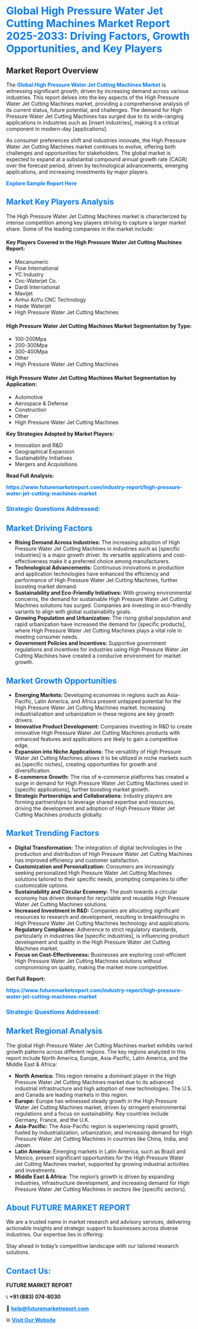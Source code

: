 <h1 style="color: #007BFF;">Global High Pressure Water Jet Cutting Machines Market Report 2025-2033: Driving Factors, Growth Opportunities, and Key Players</h1>

<section id="overview">
<h2>Market Report Overview</h2>
<p>The <a href="https://www.futuremarketreport.com/industry-report/high-pressure-water-jet-cutting-machines-market" style="color: #007BFF; text-decoration: none;"><strong>Global High Pressure Water Jet Cutting Machines Market</strong></a> is witnessing significant growth, driven by increasing demand across various industries. This report delves into the key aspects of the High Pressure Water Jet Cutting Machines market, providing a comprehensive analysis of its current status, future potential, and challenges. The demand for High Pressure Water Jet Cutting Machines has surged due to its wide-ranging applications in industries such as [insert industries], making it a critical component in modern-day [applications].</p>
<p>As consumer preferences shift and industries innovate, the High Pressure Water Jet Cutting Machines market continues to evolve, offering both challenges and opportunities for stakeholders. The global market is expected to expand at a substantial compound annual growth rate (CAGR) over the forecast period, driven by technological advancements, emerging applications, and increasing investments by major players.</p>
</section>

<section id="overview">
<p><a href="https://www.futuremarketreport.com/request-sample/reportId=100836" style="color: #007BFF; text-decoration: none;"><strong>Explore Sample Report Here</strong></a></p>
</section>

<section id="key-players">
<h2 style="color: #007BFF;">Market Key Players Analysis</h2>
<p>The High Pressure Water Jet Cutting Machines market is characterized by intense competition among key players striving to capture a larger market share. Some of the leading companies in the market include:</p>
<h4>Key Players Covered in the High Pressure Water Jet Cutting Machines Report:</h4>
<ul><li>Mecanumeric</li><li>Flow International</li><li>YC Industry</li><li>Cnc-Waterjet Co.</li><li>Dardi International</li><li>Mavijet</li><li>Anhui AoYu CNC Technology</li><li>Haide Waterjet</li><li>High Pressure Water Jet Cutting Machines</li></ul>
<h4>High Pressure Water Jet Cutting Machines Market Segmentation by Type:</h4>
<ul><li>100-200Mpa</li><li>200-300Mpa</li><li>300-400Mpa</li><li>Other</li><li>High Pressure Water Jet Cutting Machines</li></ul>

<h4>High Pressure Water Jet Cutting Machines Market Segmentation by Application:</h4>
<ul><li>Automotive</li><li>Aerospace &amp; Defense</li><li>Construction</li><li>Other</li><li>High Pressure Water Jet Cutting Machines</li></ul>
<p><strong>Key Strategies Adopted by Market Players:</strong></p>
<ul>
<li>Innovation and R&D</li>
<li>Geographical Expansion</li>
<li>Sustainability Initiatives</li>
<li>Mergers and Acquisitions</li>
</ul>
</section>

<section>
<p><strong>Read Full Analysis: </strong></p><a href="https://www.futuremarketreport.com/industry-report/high-pressure-water-jet-cutting-machines-market" style="color: #007BFF; text-decoration: none;"><strong>https://www.futuremarketreport.com/industry-report/high-pressure-water-jet-cutting-machines-market</strong></a>
<h3 style="color: #007BFF;">Strategic Questions Addressed:</h3>
</section>

<section id="driving-factors">
<h2 style="color: #007BFF;">Market Driving Factors</h2>
<ul>
<li><strong>Rising Demand Across Industries:</strong> The increasing adoption of High Pressure Water Jet Cutting Machines in industries such as [specific industries] is a major growth driver. Its versatile applications and cost-effectiveness make it a preferred choice among manufacturers.</li>
<li><strong>Technological Advancements:</strong> Continuous innovations in production and application technologies have enhanced the efficiency and performance of High Pressure Water Jet Cutting Machines, further boosting market demand.</li>
<li><strong>Sustainability and Eco-Friendly Initiatives:</strong> With growing environmental concerns, the demand for sustainable High Pressure Water Jet Cutting Machines solutions has surged. Companies are investing in eco-friendly variants to align with global sustainability goals.</li>
<li><strong>Growing Population and Urbanization:</strong> The rising global population and rapid urbanization have increased the demand for [specific products], where High Pressure Water Jet Cutting Machines plays a vital role in meeting consumer needs.</li>
<li><strong>Government Policies and Incentives:</strong> Supportive government regulations and incentives for industries using High Pressure Water Jet Cutting Machines have created a conducive environment for market growth.</li>
</ul>
</section>

<section id="growth-opportunities">
<h2 style="color: #007BFF;">Market Growth Opportunities</h2>
<ul>
<li><strong>Emerging Markets:</strong> Developing economies in regions such as Asia-Pacific, Latin America, and Africa present untapped potential for the High Pressure Water Jet Cutting Machines market. Increasing industrialization and urbanization in these regions are key growth drivers.</li>
<li><strong>Innovative Product Development:</strong> Companies investing in R&D to create innovative High Pressure Water Jet Cutting Machines products with enhanced features and applications are likely to gain a competitive edge.</li>
<li><strong>Expansion into Niche Applications:</strong> The versatility of High Pressure Water Jet Cutting Machines allows it to be utilized in niche markets such as [specific niches], creating opportunities for growth and diversification.</li>
<li><strong>E-commerce Growth:</strong> The rise of e-commerce platforms has created a surge in demand for High Pressure Water Jet Cutting Machines used in [specific applications], further boosting market growth.</li>
<li><strong>Strategic Partnerships and Collaborations:</strong> Industry players are forming partnerships to leverage shared expertise and resources, driving the development and adoption of High Pressure Water Jet Cutting Machines products globally.</li>
</ul>
</section>

<section id="trending-factors">
<h2 style="color: #007BFF;">Market Trending Factors</h2>
<ul>
<li><strong>Digital Transformation:</strong> The integration of digital technologies in the production and distribution of High Pressure Water Jet Cutting Machines has improved efficiency and customer satisfaction.</li>
<li><strong>Customization and Personalization:</strong> Consumers are increasingly seeking personalized High Pressure Water Jet Cutting Machines solutions tailored to their specific needs, prompting companies to offer customizable options.</li>
<li><strong>Sustainability and Circular Economy:</strong> The push towards a circular economy has driven demand for recyclable and reusable High Pressure Water Jet Cutting Machines solutions.</li>
<li><strong>Increased Investment in R&D:</strong> Companies are allocating significant resources to research and development, resulting in breakthroughs in High Pressure Water Jet Cutting Machines technology and applications.</li>
<li><strong>Regulatory Compliance:</strong> Adherence to strict regulatory standards, particularly in industries like [specific industries], is influencing product development and quality in the High Pressure Water Jet Cutting Machines market.</li>
<li><strong>Focus on Cost-Effectiveness:</strong> Businesses are exploring cost-efficient High Pressure Water Jet Cutting Machines solutions without compromising on quality, making the market more competitive.</li>
</ul>
</section>

<section>
<p><strong>Get Full Report: </strong></p><a href="https://www.futuremarketreport.com/industry-report/high-pressure-water-jet-cutting-machines-market" style="color: #007BFF; text-decoration: none;"><strong>https://www.futuremarketreport.com/industry-report/high-pressure-water-jet-cutting-machines-market</strong></a>
<h3 style="color: #007BFF;">Strategic Questions Addressed:</h3>
</section>


<section id="regional-analysis">
<h2 style="color: #007BFF;">Market Regional Analysis</h2>
<p>The global High Pressure Water Jet Cutting Machines market exhibits varied growth patterns across different regions. The key regions analyzed in this report include North America, Europe, Asia-Pacific, Latin America, and the Middle East & Africa:</p>
<ul>
<li><strong>North America:</strong> This region remains a dominant player in the High Pressure Water Jet Cutting Machines market due to its advanced industrial infrastructure and high adoption of new technologies. The U.S. and Canada are leading markets in this region.</li>
<li><strong>Europe:</strong> Europe has witnessed steady growth in the High Pressure Water Jet Cutting Machines market, driven by stringent environmental regulations and a focus on sustainability. Key countries include Germany, France, and the U.K.</li>
<li><strong>Asia-Pacific:</strong> The Asia-Pacific region is experiencing rapid growth, fueled by industrialization, urbanization, and increasing demand for High Pressure Water Jet Cutting Machines in countries like China, India, and Japan.</li>
<li><strong>Latin America:</strong> Emerging markets in Latin America, such as Brazil and Mexico, present significant opportunities for the High Pressure Water Jet Cutting Machines market, supported by growing industrial activities and investments.</li>
<li><strong>Middle East & Africa:</strong> The region’s growth is driven by expanding industries, infrastructure development, and increasing demand for High Pressure Water Jet Cutting Machines in sectors like [specific sectors].</li>
</ul>
</section>

<footer>
<h2 style="color: #007BFF;">About FUTURE MARKET REPORT</h2>
<p>We are a trusted name in market research and advisory services, delivering actionable insights and strategic support to businesses across diverse industries. Our expertise lies in offering:</p>

<p>Stay ahead in today’s competitive landscape with our tailored research solutions.</p>

<h2 style="color: #007BFF;">Contact Us:</h2>
<p><strong>FUTURE MARKET REPORT</strong></p>
<p>📞 <strong>+91 (883) 074-8030</strong></p>
<p>📧 <strong><a href="mailto:help@futuremarketreport.com" style="color: #007BFF;">help@futuremarketreport.com</a></strong></p>
<p>🌐 <strong><a href="https://www.futuremarketreport.com/" style="color: #007BFF;">Visit Our Website</a></strong></p>
</footer>